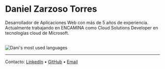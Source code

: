 # Daniel Zarzoso Torres

Desarrollador de Aplicaciones Web con más de 5 años de experiencia. Actualmente trabajando en ENCAMINA como Cloud Solutions Developer en tecnologías cloud de Microsoft.

<br/>

<img src="https://github-readme-stats.vercel.app/api/top-langs/?username=danizt&layout=compact&theme=dark" alt="Dani's most used languages"/>

---

Contacto: 
<a href="https://in.linkedin.com/in/dzarzoso" target="_blank">LinkedIn</a>
• 
<a href="https://github.com/danizt" target="_blank">GitHub</a>
• 
<a href="mailto:danizt31@gmail.com" target="_blank">Email</a>